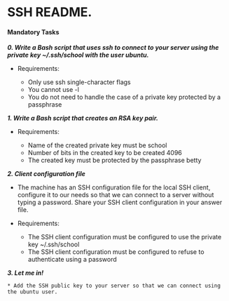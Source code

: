 # SSH README.

#### Mandatory Tasks

***0. Write a Bash script that uses ssh to connect to your server using the private key ~/.ssh/school with the user ubuntu.***

- Requirements:

	* Only use ssh single-character flags
	* You cannot use -l
	* You do not need to handle the case of a private key protected by a passphrase

***1. Write a Bash script that creates an RSA key pair.***

- Requirements:

	* Name of the created private key must be school
	* Number of bits in the created key to be created 4096
	* The created key must be protected by the passphrase betty

***2. Client configuration file***

- The machine has an SSH configuration file for the local SSH client, configure it to our needs so that we can connect to a server without typing a password. Share your SSH client configuration in your answer file.

- Requirements:

	* The SSH client configuration must be configured to use the private key ~/.ssh/school
	* The SSH client configuration must be configured to refuse to authenticate using a password

***3. Let me in!***

	* Add the SSH public key to your server so that we can connect using the ubuntu user.
